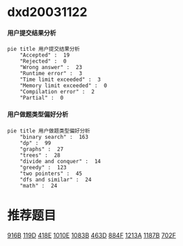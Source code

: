 # dxd20031122

<!-- tabs:start -->



#### **用户提交结果分析**

```mermaid
pie title 用户提交结果分析
    "Accepted" :  19
    "Rejected" :  0
    "Wrong answer" :  23
    "Runtime error" :  3
    "Time limit exceeded" :  3
    "Memory limit exceeded" :  0
    "Compilation error" :  2
    "Partial" :  0
```

#### **用户做题类型偏好分析**

```mermaid
pie title 用户做题类型偏好分析
    "binary search" :  163
    "dp" :  99
    "graphs" :  27
    "trees" :  28
    "divide and conquer" :  14
    "greedy" :  123
    "two pointers" :  45
    "dfs and similar" :  24
    "math" :  24
```



<!-- tabs:end -->
# 推荐题目
[916B](https://codeforces.com/contest/916/problem/B)
[119D](https://codeforces.com/contest/119/problem/D)
[418E](https://codeforces.com/contest/418/problem/E)
[1010E](https://codeforces.com/contest/1010/problem/E)
[1083B](https://codeforces.com/contest/1083/problem/B)
[463D](https://codeforces.com/contest/463/problem/D)
[884F](https://codeforces.com/contest/884/problem/F)
[1213A](https://codeforces.com/contest/1213/problem/A)
[1187B](https://codeforces.com/contest/1187/problem/B)
[702F](https://codeforces.com/contest/702/problem/F)
